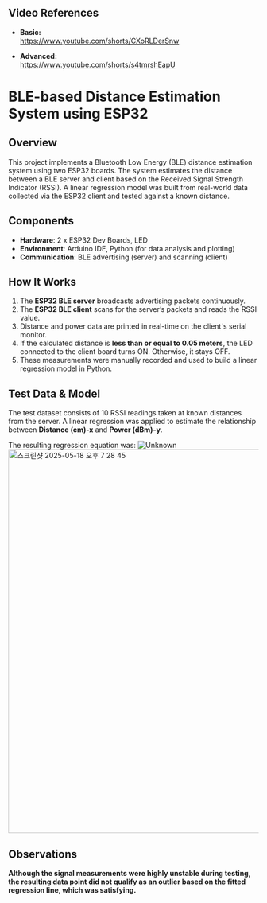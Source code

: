 ## Video References

- **Basic:**  
  https://www.youtube.com/shorts/CXoRLDerSnw

- **Advanced:**  
  https://www.youtube.com/shorts/s4tmrshEapU



# BLE-based Distance Estimation System using ESP32

## Overview

This project implements a Bluetooth Low Energy (BLE) distance estimation system using two ESP32 boards.
The system estimates the distance between a BLE server and client based on the Received Signal Strength Indicator (RSSI).
A linear regression model was built from real-world data collected via the ESP32 client and tested against a known distance.

## Components

- **Hardware**: 2 x ESP32 Dev Boards, LED
- **Environment**: Arduino IDE, Python (for data analysis and plotting)
- **Communication**: BLE advertising (server) and scanning (client)

## How It Works

1. The **ESP32 BLE server** broadcasts advertising packets continuously.
2. The **ESP32 BLE client** scans for the server’s packets and reads the RSSI value.
3. Distance and power data are printed in real-time on the client's serial monitor.
4. If the calculated distance is **less than or equal to 0.05 meters**, the LED connected to the client board turns ON. Otherwise, it stays OFF.
5. These measurements were manually recorded and used to build a linear regression model in Python.



## Test Data & Model

The test dataset consists of 10 RSSI readings taken at known distances from the server.
A linear regression was applied to estimate the relationship between **Distance (cm)-x** and **Power (dBm)-y**.

The resulting regression equation was:
![Unknown](https://github.com/user-attachments/assets/f8dfab62-1028-48ed-9e75-6f9ffb3e27e9)
<img width="772" alt="스크린샷 2025-05-18 오후 7 28 45" src="https://github.com/user-attachments/assets/6eb96b64-9fce-4e67-a609-002bbf46bf64" />

## Observations

**Although the signal measurements were highly unstable during testing, the resulting data point did not qualify as an outlier based on the fitted regression line, which was satisfying.**


